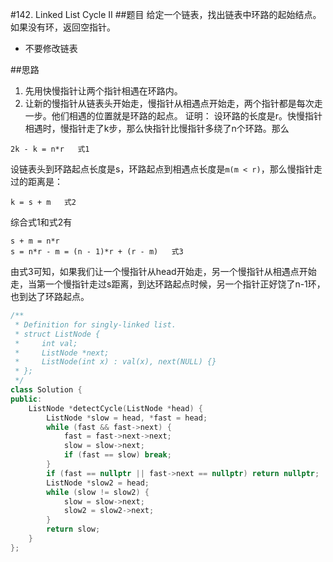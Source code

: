 #142. Linked List Cycle II
##题目
给定一个链表，找出链表中环路的起始结点。如果没有环，返回空指针。
 - 不要修改链表

##思路
1. 先用快慢指针让两个指针相遇在环路内。
2. 让新的慢指针从链表头开始走，慢指针从相遇点开始走，两个指针都是每次走一步。他们相遇的位置就是环路的起点。
证明：
设环路的长度是r。快慢指针相遇时，慢指针走了k步，那么快指针比慢指针多绕了n个环路。那么
```
2k - k = n*r   式1
```
设链表头到环路起点长度是s，环路起点到相遇点长度是`m(m < r)`，那么慢指针走过的距离是：
```
k = s + m   式2
```
综合式1和式2有
```
s + m = n*r
s = n*r - m = (n - 1)*r + (r - m)   式3
```
由式3可知，如果我们让一个慢指针从head开始走，另一个慢指针从相遇点开始走，当第一个慢指针走过s距离，到达环路起点时候，另一个指针正好饶了n-1环，也到达了环路起点。


```C++
/**
 * Definition for singly-linked list.
 * struct ListNode {
 *     int val;
 *     ListNode *next;
 *     ListNode(int x) : val(x), next(NULL) {}
 * };
 */
class Solution {
public:
    ListNode *detectCycle(ListNode *head) {
        ListNode *slow = head, *fast = head;
        while (fast && fast->next) {
            fast = fast->next->next;
            slow = slow->next;
            if (fast == slow) break;
        }
        if (fast == nullptr || fast->next == nullptr) return nullptr;
        ListNode *slow2 = head;
        while (slow != slow2) {
            slow = slow->next;
            slow2 = slow2->next;
        }
        return slow;
    }
};
```
